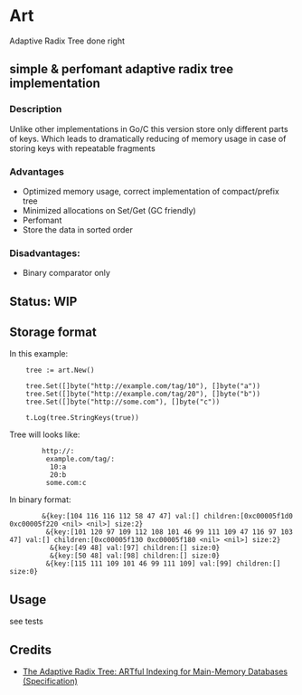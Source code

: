 # Art 
Adaptive Radix Tree done right

## simple & perfomant adaptive radix tree implementation

### Description
Unlike other implementations in Go/C this version store only different parts of keys. Which leads to dramatically reducing of memory usage in case of storing keys with repeatable fragments

### Advantages

 - Optimized memory usage, correct implementation of compact/prefix tree
 - Minimized allocations on Set/Get (GC friendly)
 - Perfomant
 - Store the data in sorted order

### Disadvantages:
 
 - Binary comparator only


## Status: WIP

## Storage format
In this example:
```
	tree := art.New()

	tree.Set([]byte("http://example.com/tag/10"), []byte("a"))
	tree.Set([]byte("http://example.com/tag/20"), []byte("b"))
	tree.Set([]byte("http://some.com"), []byte("c"))

	t.Log(tree.StringKeys(true))
```
Tree will looks like:
```
        http://:
         example.com/tag/:
          10:a
          20:b
         some.com:c
```
In binary format:
```
        &{key:[104 116 116 112 58 47 47] val:[] children:[0xc00005f1d0 0xc00005f220 <nil> <nil>] size:2}
         &{key:[101 120 97 109 112 108 101 46 99 111 109 47 116 97 103 47] val:[] children:[0xc00005f130 0xc00005f180 <nil> <nil>] size:2}
          &{key:[49 48] val:[97] children:[] size:0}
          &{key:[50 48] val:[98] children:[] size:0}
         &{key:[115 111 109 101 46 99 111 109] val:[99] children:[] size:0}
```

## Usage

see tests

## Credits

 - [The Adaptive Radix Tree: ARTful Indexing for Main-Memory Databases (Specification)](https://db.in.tum.de/~leis/papers/ART.pdf)